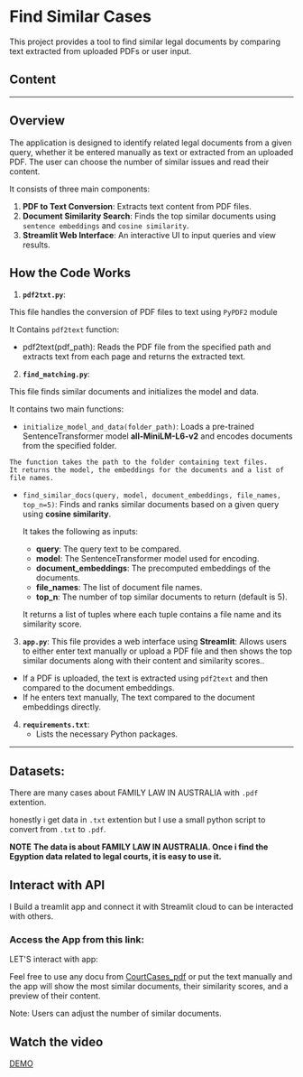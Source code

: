 # Find Similar Cases

This project provides a tool to find similar legal documents by comparing text extracted from uploaded PDFs or user input.

## Content


----

## Overview

The application is designed to identify related legal documents from a given query, whether it be entered manually as text or extracted from an uploaded PDF. The user can choose the number of similar issues and read their content.

It consists of three main components:

1. **PDF to Text Conversion**: Extracts text content from PDF files.
2. **Document Similarity Search**: Finds the top similar documents using `sentence embeddings` and `cosine similarity`.
3. **Streamlit Web Interface**: An interactive UI to input queries and view results.


## How the Code Works

1. **`pdf2txt.py`**:

This file handles the conversion of PDF files to text using `PyPDF2` module

It Contains `pdf2text` function: 

   - pdf2text(pdf_path): Reads the PDF file from the specified path and extracts text from each page and returns the extracted text.


2. **`find_matching.py`**:

This file finds similar documents and initializes the model and data.

It contains two main functions:

   - `initialize_model_and_data(folder_path)`: Loads a pre-trained SentenceTransformer model **all-MiniLM-L6-v2** and encodes documents from the specified folder.

    The function takes the path to the folder containing text files. 
    It returns the model, the embeddings for the documents and a list of file names.


  - `find_similar_docs(query, model, document_embeddings, file_names, top_n=5)`: Finds and ranks similar documents based on a given query using **cosine similarity**.

    It takes the following as inputs:
    * **query**: The query text to be compared.
    * **model**: The SentenceTransformer model used for encoding.
    * **document_embeddings**: The precomputed embeddings of the documents.
    * **file_names**: The list of document file names.
    * **top_n**: The number of top similar documents to return (default is 5).

    It returns a list of tuples where each tuple contains a file name and its similarity score.

3. **`app.py`**:
This file provides a web interface using **Streamlit**: Allows users to either enter text manually or upload a PDF file and then shows the top similar documents along with their content and similarity scores..

* If a PDF is uploaded, the text is extracted using `pdf2text` and then compared to the document embeddings.
* If he enters text manually, The text compared to the document embeddings directly.


4. **`requirements.txt`**:
   - Lists the necessary Python packages.

------

## Datasets:

There are many cases about  FAMILY LAW IN AUSTRALIA with `.pdf` extention.

honestly i get data in `.txt` extention but I use a small python script to convert from `.txt` to `.pdf`.

**NOTE** **The data is about FAMILY LAW IN AUSTRALIA. Once i find the Egyption data related to legal courts, it is easy to use it.**

## Interact with API
I Build a treamlit app and connect it with Streamlit cloud to can be interacted with others.

### Access the App from this link: 

LET'S interact with app:

Feel free to use any docu from [CourtCases_pdf]() or put the text manually and the app will show the most similar documents, their similarity scores, and a preview of their content.

Note: Users can adjust the number of similar documents.

## Watch the video

[DEMO](https://github.com/user-attachments/assets/bab000cb-c7cc-4eb0-bc36-8d47bc049b75)
